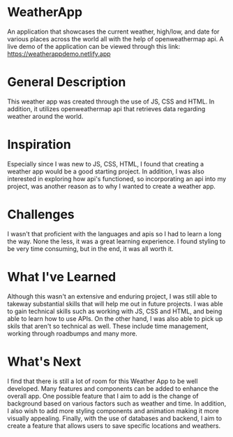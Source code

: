# WeatherApp
An application that showcases the current weather, high/low, and date for various places across the world all with the help of openweathermap api. 
A live demo of the application can be viewed through this link: https://weatherappdemo.netlify.app

# General Description 
This weather app was created through the use of JS, CSS and HTML. In addition, it utilizes openweathermap api that retrieves data regarding weather around the world. 

# Inspiration
Especially since I was new to JS, CSS, HTML, I found that creating a weather app would be a good starting project. In addition, I was also interested in exploring how api's functioned, so incorporating an api into my project, was another reason as to why I wanted to create a weather app.

# Challenges
I wasn't that proficient with the languages and apis so I had to learn a long the way. None the less, it was a great learning experience. I found styling to be very time consuming, but in the end, it was all worth it. 

# What I've Learned
Although this wasn't an extensive and enduring project, I was still able to takeway substantial skills that will help me out in future projects. I was able to gain technical skills such as working with JS, CSS and HTML, and being able to learn how to use APIs. On the other hand, I was also able to pick up skils that aren't so technical as well. These include time management, working through roadbumps and many more. 

# What's Next
I find that there is still a lot of room for this Weather App to be well developed. Many features and components can be added to enhance the overall app. One possible feature that I aim to add is the change of background based on various factors such as weather and time. In addition, I also wish to add more styling components and animation making it more visually appealing. Finally, with the use of databases and backend, I aim to create a feature that allows users to save specific locations and weathers. 
